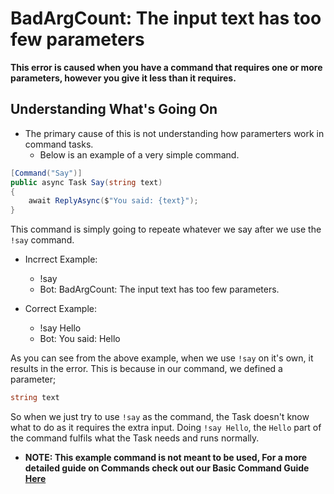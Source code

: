 # BadArgCount: The input text has too few parameters

**This error is caused when you have a command that requires one or more parameters, however you give it less than it requires.**

## Understanding What's Going On

- The primary cause of this is not understanding how paramerters work in command tasks.
  - Below is an example of a very simple command.

```cs
[Command("Say")]
public async Task Say(string text)
{
    await ReplyAsync($"You said: {text}");
}
```

This command is simply going to repeate whatever we say after we use the `!say` command.

- Incrrect Example:
  - !say
  - Bot: BadArgCount: The input text has too few parameters.

- Correct Example:
  - !say Hello
  - Bot: You said: Hello

As you can see from the above example, when we use `!say` on it's own, it results in the error. This is because in our command, we defined a parameter;

```cs
string text
```

So when we just try to use `!say` as the command, the Task doesn't know what to do as it requires the extra input. Doing `!say Hello`, the `Hello` part of the command fulfils what the Task needs and runs normally.

- **NOTE: This example command is not meant to be used, For a more detailed guide on Commands check out our Basic Command Guide [Here](../Discord.Net-Addons/BasicCommands)**
